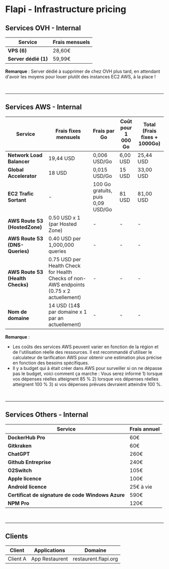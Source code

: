 # Flapi - Infrastructure pricing

## Services OVH - Internal

| Service                                   | Frais mensuels |
|-------------------------------------------|----------------|
| **VPS (6)**                               | 28,60€         |
| **Server dédié (1)**                      | 59,99€         |

**Remarque** : Server dédié à supprimer de chez OVH plus tard, en attendant d'avoir les moyens pour louer plutôt des instances EC2 AWS, à la place !

<br />

---

## Services AWS - Internal

| Service                         | Frais fixes mensuels | Frais par Go                    | Coût pour 1 000 Go | Total (Frais fixes + 1000Go) |
|---------------------------------|----------------------|---------------------------------|--------------------|------------------------------|
| **Network Load Balancer**       | 19,44 USD            | 0,006 USD/Go                    | 6,00 USD           | 25,44 USD                    |
| **Global Accelerator**          | 18 USD               | 0,015 USD/Go                    | 15 USD             | 33,00 USD                    |
| **EC2 Trafic Sortant**          | -                    | 100 Go gratuits, puis 0,09 USD/Go | 81 USD           | 81,00 USD                    |
| **AWS Route 53 (HostedZone)**   | 0.50 USD x 1 (par Hosted Zone)       | - | - | - |
| **AWS Route 53 (DNS-Queries)**  | 0.40 USD per 1,000,000 queries       | - | - | - |
| **AWS Route 53 (Health Checks)**| 0.75 USD per Health Check for Health Checks of non-AWS endpoints (0.75 x 2 actuellement) | - | - | - |
| **Nom de domaine**          | 14 USD (14$ par domaine x 1 par an actuellement) | - | - | - |

**Remarque** : 
- Les coûts des services AWS peuvent varier en fonction de la région et de l'utilisation réelle des ressources. Il est recommandé d'utiliser le calculateur de tarification AWS pour obtenir une estimation plus précise en fonction des besoins spécifiques.
- Il y a budget qui à était créer dans AWS pour surveiller si on ne dépasse pas le budget, voici comment ça marche : Vous serez informé 1) lorsque vos dépenses réelles atteignent 85 % 2) lorsque vos dépenses réelles atteignent 100 % 3) si vos dépenses prévues devraient atteindre 100 %.

<br />

---

## Services Others - Internal

| Service                                  | Frais annuel    |
|------------------------------------------|-----------------|
| **DockerHub Pro**                        | 60€             |
| **Gitkraken**                            | 60€             |
| **ChatGPT**                              | 260€            |
| **Github Entreprise**                    | 240€            |
| **O2Switch**                             | 105€            |
| **Apple licence**                        | 100€            |
| **Android licence**                      | 25€ à vie       |
| **Certificat de signature de code Windows Azure** | 590€   |
| **NPM Pro**                              | 120€            |

<br />

---

## Clients
| Client             | Applications          | Domaine               |
|--------------------|-----------------------|-----------------------|
| Client A	         | App Restaurent	       | restaurent.flapi.org	 |
